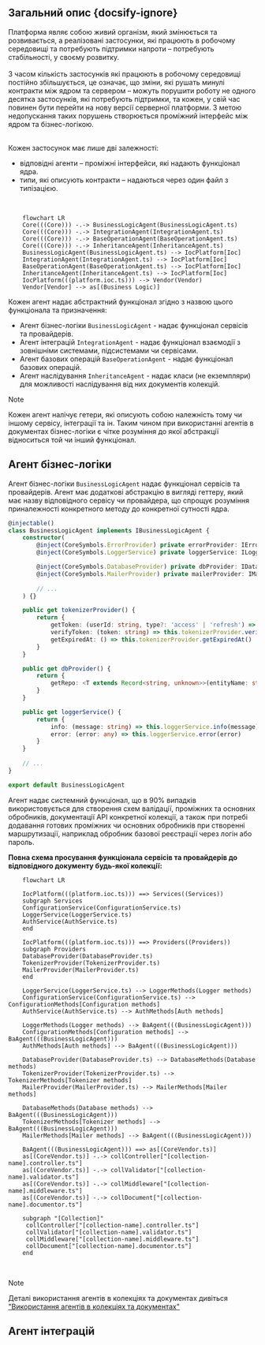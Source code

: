 ## Загальний опис {docsify-ignore}

Платформа являє собою живий організм, який змінюється та розвивається,
а реалізовані застосунки, які працюють в робочому середовищі та потребують
підтримки напроти – потребують стабільності, у своєму розвитку. <br/><br/>
З часом кількість застосунків які працюють в робочому середовищі постійно збільшується, це означає, що зміни,
які рушать минулі контракти між ядром та сервером – можуть порушити роботу не одного десятка застосунків,
які потребують підтримки, та кожен, у свій час повинен бути перейти на нову версії серверної платформи.
З метою недопускання таких порушень створюється проміжний інтерфейс між ядром та бізнес-логікою. <br/> <br/>

Кожен застосунок має лише дві залежності:
-	відповідні агенти – проміжні інтерфейси, які надають функціонал ядра.
-	типи, які описують контракти – надаються через один файл з типізацією.

<br/>

```mermaid
    flowchart LR
    Core(((Core))) -.-> BusinessLogicAgent(BusinessLogicAgent.ts)
    Core(((Core))) -.-> IntegrationAgent(IntegrationAgent.ts)
    Core(((Core))) -.-> BaseOperationAgent(BaseOperationAgent.ts)
    Core(((Core))) -.-> InheritanceAgent(InheritanceAgent.ts)
    BusinessLogicAgent(BusinessLogicAgent.ts) --> IocPlatform[Ioc]
    IntegrationAgent(IntegrationAgent.ts) --> IocPlatform[Ioc]
    BaseOperationAgent(BaseOperationAgent.ts) --> IocPlatform[Ioc]
    InheritanceAgent(InheritanceAgent.ts) --> IocPlatform[Ioc]
    IocPlatform(((platform.ioc.ts))) --> Vendor(Vendor)
    Vendor[Vendor] --> as[(Business Logic)]
```

Кожен агент надає абстрактний функціонал згідно з назвою цього функціонала та призначення:
- Агент бізнес-логіки `BusinessLogicAgent` - надає функціонал сервісів та провайдерів.
- Агент інтеграцій `IntegrationAgent` - надає функціонал взаємодії з зовнішніми системами, підсистемами чи сервісами.
- Агент базових операцій `BaseOperationAgent` - надає функціонал базових операцій.
- Агент наслідування `InheritanceAgent` - надає класи (не екземпляри) для можливості наслідування від них документів колекцій.

> [!NOTE]
> Кожен агент налічує гетери, які описують собою належність тому чи іншому сервісу, інтеграції та ін. Таким чином при використанні агентів в документах бізнес-логіки
є чітке розуміння до якої абстракції відноситься той чи інший функціонал.

## Агент бізнес-логіки

Агент бізнес-логіки `BusinessLogicAgent` надає функціонал сервісів та провайдерів. 
Агент має додаткові абстракцію в вигляді геттеру, який має назву відповідного сервісу чи 
провайдера, що спрощує розуміння приналежності конкретного методу до конкретної сутності ядра.

```typescript
@injectable()
class BusinessLogicAgent implements IBusinessLogicAgent {
    constructor(
        @inject(CoreSymbols.ErrorProvider) private errorProvider: IErrorProvider,
        @inject(CoreSymbols.LoggerService) private loggerService: ILoggerService,

        @inject(CoreSymbols.DatabaseProvider) private dbProvider: IDatabaseProvider,
        @inject(CoreSymbols.MailerProvider) private mailerProvider: IMailerProvider,
        
        // ...
    ) {}

    public get tokenizerProvider() {
        return {
            getToken: (userId: string, type?: 'access' | 'refresh') => this.tokenizerProvider.getToken(userId, type),
            verifyToken: (token: string) => this.tokenizerProvider.verifyToken(token),
            getExpiredAt: () => this.tokenizerProvider.getExpiredAt()
        }
    }

    public get dbProvider() {
        return {
            getRepo: <T extends Record<string, unknown>>(entityName: string) => this.dbProvider.getRepository<T>(entityName)
        }
    }

    public get loggerService() {
        return {
            info: (message: string) => this.loggerService.info(message),
            error: (error: any) => this.loggerService.error(error)
        }
    }
    
    // ...
}

export default BusinessLogicAgent
```

Агент надає системний функціонал, що в 90% випадків використовується для створення схем валідації,
проміжних та основних обробників, документації API конкретної колекції, 
а також при потребі додавання готових проміжних чи основних обробників при створенні маршрутизації, 
наприклад обробник базової реєстрації через логін або пароль.


**Повна схема просування функціонала сервісів та провайдерів до відповідного документу будь-якої колекції:**

```mermaid
    flowchart LR
    
    IocPlatform(((platform.ioc.ts))) ==> Services((Services))
    subgraph Services
    ConfigurationService(ConfigurationService.ts)
    LoggerService(LoggerService.ts)
    AuthService(AuthService.ts)
    end
    
    IocPlatform(((platform.ioc.ts))) ==> Providers((Providers))
    subgraph Providers
    DatabaseProvider(DatabaseProvider.ts)
    TokenizerProvider(TokenizerProvider.ts)
    MailerProvider(MailerProvider.ts)
    end
    
    LoggerService(LoggerService.ts) --> LoggerMethods(Logger methods)
    ConfigurationService(ConfigurationService.ts) --> ConfigurationMethods[Configuration methods]
    AuthService(AuthService.ts) --> AuthMethods[Auth methods]
    
    LoggerMethods(Logger methods) --> BaAgent(((BusinessLogicAgent)))
    ConfigurationMethods[Configuration methods] --> BaAgent(((BusinessLogicAgent)))
    AuthMethods[Auth methods] --> BaAgent(((BusinessLogicAgent)))
    
    DatabaseProvider(DatabaseProvider.ts) --> DatabaseMethods(Database methods)
    TokenizerProvider(TokenizerProvider.ts) --> TokenizerMethods[Tokenizer methods]
    MailerProvider(MailerProvider.ts) --> MailerMethods[Mailer methods]
    
    DatabaseMethods(Database methods) --> BaAgent(((BusinessLogicAgent)))
    TokenizerMethods[Tokenizer methods] --> BaAgent(((BusinessLogicAgent)))
    MailerMethods[Mailer methods] --> BaAgent(((BusinessLogicAgent)))
    
    BaAgent(((BusinessLogicAgent))) ==> as[(CoreVendor.ts)]
    as[(CoreVendor.ts)] -.-> collController["[collection-name].controller.ts"]
    as[(CoreVendor.ts)] -.-> collValidator["[collection-name].validator.ts"]
    as[(CoreVendor.ts)] -.-> collMiddleware["[collection-name].middleware.ts"]
    as[(CoreVendor.ts)] -.-> collDocument["[collection-name].documentor.ts"]
    
    subgraph "[Collection]"
     collController["[collection-name].controller.ts"]
     collValidator["[collection-name].validator.ts"]
     collMiddleware["[collection-name].middleware.ts"]
     collDocument["[collection-name].documentor.ts"]
    end
```

<br/>

> [!NOTE]
> Деталі використання агентів в колекціях та документах дивіться ["Використання агентів в колекціях та документах"](server-platform/business-logic.md)


## Агент інтеграцій

